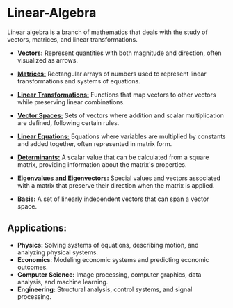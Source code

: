 # Linear-Algebra
Linear algebra is a branch of mathematics that deals with the study of vectors, matrices, and linear transformations.

* **[Vectors:](./Vectors.ipynb)**
Represent quantities with both magnitude and direction, often visualized as arrows.

* **[Matrices:](./Matrices.ipynb)**
Rectangular arrays of numbers used to represent linear transformations and systems of equations.

* **[Linear Transformations:](./Linear_Transformations.ipynb)**
Functions that map vectors to other vectors while preserving linear combinations.

* **[Vector Spaces:](./Vector_Spaces.ipynb)**
Sets of vectors where addition and scalar multiplication are defined, following certain rules.

* **[Linear Equations:](./Linear_Equations.ipynb)**
Equations where variables are multiplied by constants and added together, often represented in matrix form.

* **[Determinants:](./Determinants.ipynb)**
A scalar value that can be calculated from a square matrix, providing information about the matrix's properties.

* **[Eigenvalues and Eigenvectors:](./Eigenvalues_and_Eigenvectors.ipynb)**
Special values and vectors associated with a matrix that preserve their direction when the matrix is applied.

* **Basis:**
A set of linearly independent vectors that can span a vector space.

## Applications:
* **Physics:** Solving systems of equations, describing motion, and analyzing physical systems.
* **Economics**: Modeling economic systems and predicting economic outcomes.
* **Computer Science:** Image processing, computer graphics, data analysis, and machine learning.
* **Engineering:** Structural analysis, control systems, and signal processing. 
